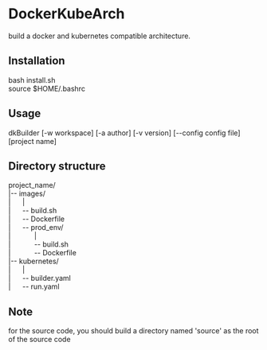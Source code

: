 # DockerKubeArch
build a docker and kubernetes compatible architecture.
## Installation
bash install.sh  
source $HOME/.bashrc
## Usage
dkBuilder [-w workspace] [-a author] [-v version] [--config config file] [project name]
## Directory structure
project_name/  
|-- images/  
|&nbsp;&nbsp;&nbsp;&nbsp;&nbsp;&nbsp;|  
|&nbsp;&nbsp;&nbsp;&nbsp;&nbsp;&nbsp;-- build.sh  
|&nbsp;&nbsp;&nbsp;&nbsp;&nbsp;&nbsp;-- Dockerfile  
|&nbsp;&nbsp;&nbsp;&nbsp;&nbsp;&nbsp;-- prod_env/  
|&nbsp;&nbsp;&nbsp;&nbsp;&nbsp;&nbsp;&nbsp;&nbsp;&nbsp;&nbsp;&nbsp;&nbsp;|  
|&nbsp;&nbsp;&nbsp;&nbsp;&nbsp;&nbsp;&nbsp;&nbsp;&nbsp;&nbsp;&nbsp;&nbsp;-- build.sh  
|&nbsp;&nbsp;&nbsp;&nbsp;&nbsp;&nbsp;&nbsp;&nbsp;&nbsp;&nbsp;&nbsp;&nbsp;-- Dockerfile  
|-- kubernetes/  
|&nbsp;&nbsp;&nbsp;&nbsp;&nbsp;&nbsp;|  
|&nbsp;&nbsp;&nbsp;&nbsp;&nbsp;&nbsp;-- builder.yaml  
|&nbsp;&nbsp;&nbsp;&nbsp;&nbsp;&nbsp;-- run.yaml
## Note
for the source code, you should build a directory named 'source' as the root of the source code
